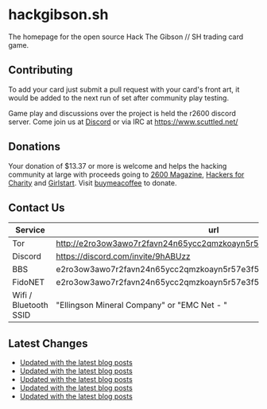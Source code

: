 # hackgibson.sh
The homepage for the open source Hack The Gibson // SH trading card game.


## Contributing

To add your card just submit a pull request with your card's front art, it would be added to the next run of set after community play testing.

Game play and discussions over the project is held the r2600 discord server. Come join us at [Discord](https://discord.com/invite/9hABUzz) or via IRC at https://www.scuttled.net/


## Donations

Your donation of $13.37 or more is welcome and helps the hacking community at large with proceeds going to [2600 Magazine](https://2600.com/), [Hackers for Charity](https://hackersforcharity.org) and [Girlstart](https://girlstart.org).  Visit [buymeacoffee](https://www.buymeacoffee.com/hackgibson.sh) to donate.


## Contact Us

Service | url
-|-
Tor | http://e2ro3ow3awo7r2favn24n65ycc2qmzkoayn5r57e3f56nvjwdcgg32ad.onion
Discord | https://discord.com/invite/9hABUzz
BBS | e2ro3ow3awo7r2favn24n65ycc2qmzkoayn5r57e3f56nvjwdcgg32ad.onion:23
FidoNET | e2ro3ow3awo7r2favn24n65ycc2qmzkoayn5r57e3f56nvjwdcgg32ad.onion:24554
Wifi / Bluetooth SSID | "Ellingson Mineral Company" or "EMC Net - <fidonet address>"

## Latest Changes
<!-- BLOG-POST-LIST:START -->
- [Updated with the latest blog posts](https://github.com/DFW2600/hackgibson.sh/commit/ea36ee708c450d786e5074aa6a38b2cdb8b7cf5f)
- [Updated with the latest blog posts](https://github.com/DFW2600/hackgibson.sh/commit/89697eb1b0c7ffb41c2a232cb2ed94b78176ec65)
- [Updated with the latest blog posts](https://github.com/DFW2600/hackgibson.sh/commit/776b0ba3f0a045a7f82c733d2fe33971d6ddb0f4)
- [Updated with the latest blog posts](https://github.com/DFW2600/hackgibson.sh/commit/34cb2794af5ffe70b7c7665fe8bae3534d81fd3a)
- [Updated with the latest blog posts](https://github.com/DFW2600/hackgibson.sh/commit/fa94b2aae0faca963c95f36508be22558bef8317)
<!-- BLOG-POST-LIST:END -->
